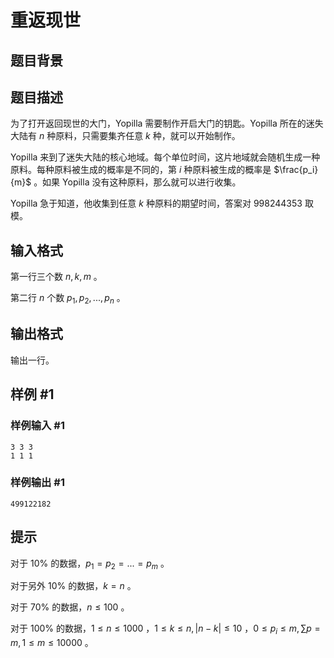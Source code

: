 # 重返现世

## 题目背景



## 题目描述

为了打开返回现世的大门，Yopilla 需要制作开启大门的钥匙。Yopilla 所在的迷失大陆有 $n$ 种原料，只需要集齐任意 $k$ 种，就可以开始制作。

Yopilla 来到了迷失大陆的核心地域。每个单位时间，这片地域就会随机生成一种原料。每种原料被生成的概率是不同的，第 $i$ 种原料被生成的概率是 $\frac{p_i}{m}$ 。如果 Yopilla 没有这种原料，那么就可以进行收集。

Yopilla 急于知道，他收集到任意 $k$ 种原料的期望时间，答案对 $998244353$ 取模。

## 输入格式

第一行三个数 $n, k, m$ 。

第二行 $n$ 个数 $p_1, p_2, ..., p_n$ 。

## 输出格式

输出一行。

## 样例 #1

### 样例输入 #1
```
3 3 3
1 1 1
```

### 样例输出 #1

```
499122182
```

## 提示

对于 $10 \%$ 的数据，$p_1 = p_2 = ... = p_m$ 。

对于另外 $10 \%$ 的数据，$k = n$ 。

对于 $70 \%$ 的数据，$n \le 100$ 。

对于 $100 \%$ 的数据，$1 \le n \le 1000$ ，$1 \le k \le n, \lvert n - k \rvert \le 10$ ，$0 \le p_i \le m, \sum p = m, 1 \le m \le 10000$ 。
